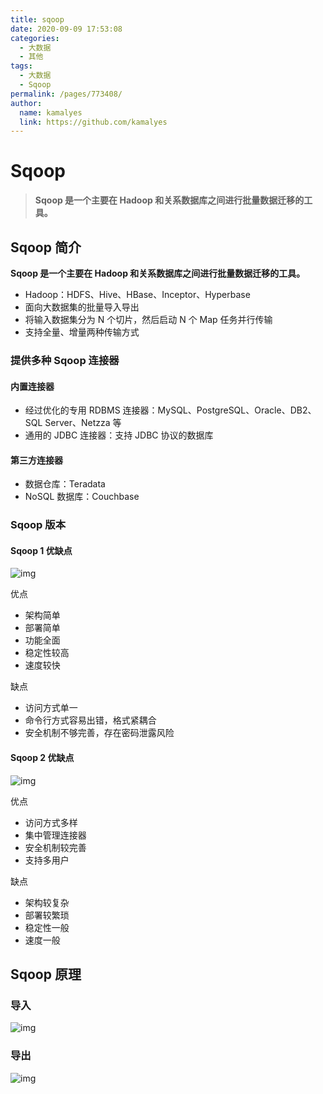 ```yaml
---
title: sqoop
date: 2020-09-09 17:53:08
categories: 
  - 大数据
  - 其他
tags: 
  - 大数据
  - Sqoop
permalink: /pages/773408/
author: 
  name: kamalyes
  link: https://github.com/kamalyes
---
```


# Sqoop

> **Sqoop 是一个主要在 Hadoop 和关系数据库之间进行批量数据迁移的工具。**

## Sqoop 简介

**Sqoop 是一个主要在 Hadoop 和关系数据库之间进行批量数据迁移的工具。**

- Hadoop：HDFS、Hive、HBase、Inceptor、Hyperbase
- 面向大数据集的批量导入导出
- 将输入数据集分为 N 个切片，然后启动 N 个 Map 任务并行传输
- 支持全量、增量两种传输方式

### 提供多种 Sqoop 连接器

#### 内置连接器

- 经过优化的专用 RDBMS 连接器：MySQL、PostgreSQL、Oracle、DB2、SQL Server、Netzza 等
- 通用的 JDBC 连接器：支持 JDBC 协议的数据库

#### 第三方连接器

- 数据仓库：Teradata
- NoSQL 数据库：Couchbase

### Sqoop 版本

#### Sqoop 1 优缺点

![img](https://www.yuyanqing.cn/oss/image-bed/col/bigdata/Sqoop/sqoop-architecture.png)

优点

- 架构简单
- 部署简单
- 功能全面
- 稳定性较高
- 速度较快

缺点

- 访问方式单一
- 命令行方式容易出错，格式紧耦合
- 安全机制不够完善，存在密码泄露风险

#### Sqoop 2 优缺点

![img](https://www.yuyanqing.cn/oss/image-bed/col/bigdata/Sqoop/sqoop-v2-architecture.png)

优点

- 访问方式多样
- 集中管理连接器
- 安全机制较完善
- 支持多用户

缺点

- 架构较复杂
- 部署较繁琐
- 稳定性一般
- 速度一般

## Sqoop 原理

### 导入

![img](https://www.yuyanqing.cn/oss/image-bed/col/bigdata/Sqoop/sqoop-import.png)

### 导出

![img](https://www.yuyanqing.cn/oss/image-bed/col/bigdata/Sqoop/sqoop-export.png)
